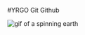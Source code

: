 #YRGO Git Github

![gif of a spinning earth](https://upload.wikimedia.org/wikipedia/commons/2/2c/Rotating_earth_%28large%29.gif)